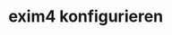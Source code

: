 # exim4 konfigurieren

[.de]: ../../de/src/exim4-configuration.md
[.source]: https://www.linux-tips-and-tricks.de/de/raspibackupcategoried/573-exim4-konfigurieren
